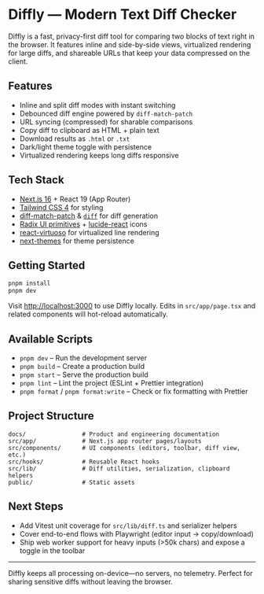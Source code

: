 # Diffly — Modern Text Diff Checker

Diffly is a fast, privacy-first diff tool for comparing two blocks of text right in the browser. It features inline and side-by-side views, virtualized rendering for large diffs, and shareable URLs that keep your data compressed on the client.

## Features
- Inline and split diff modes with instant switching
- Debounced diff engine powered by `diff-match-patch`
- URL syncing (compressed) for sharable comparisons
- Copy diff to clipboard as HTML + plain text
- Download results as `.html` or `.txt`
- Dark/light theme toggle with persistence
- Virtualized rendering keeps long diffs responsive

## Tech Stack
- [Next.js 16](https://nextjs.org/) + React 19 (App Router)
- [Tailwind CSS 4](https://tailwindcss.com/) for styling
- [diff-match-patch](https://diff-match-patch.github.io) & [`diff`](https://www.npmjs.com/package/diff) for diff generation
- [Radix UI primitives](https://www.radix-ui.com/) + [lucide-react](https://lucide.dev/) icons
- [react-virtuoso](https://virtuoso.dev/) for virtualized line rendering
- [next-themes](https://github.com/pacocoursey/next-themes) for theme persistence

## Getting Started

```bash
pnpm install
pnpm dev
```

Visit [http://localhost:3000](http://localhost:3000) to use Diffly locally. Edits in `src/app/page.tsx` and related components will hot-reload automatically.

## Available Scripts
- `pnpm dev` – Run the development server
- `pnpm build` – Create a production build
- `pnpm start` – Serve the production build
- `pnpm lint` – Lint the project (ESLint + Prettier integration)
- `pnpm format` / `pnpm format:write` – Check or fix formatting with Prettier

## Project Structure

```
docs/                # Product and engineering documentation
src/app/             # Next.js app router pages/layouts
src/components/      # UI components (editors, toolbar, diff view, etc.)
src/hooks/           # Reusable React hooks
src/lib/             # Diff utilities, serialization, clipboard helpers
public/              # Static assets
```

## Next Steps
- Add Vitest unit coverage for `src/lib/diff.ts` and serializer helpers
- Cover end-to-end flows with Playwright (editor input → copy/download)
- Ship web worker support for heavy inputs (>50k chars) and expose a toggle in the toolbar

---

Diffly keeps all processing on-device—no servers, no telemetry. Perfect for sharing sensitive diffs without leaving the browser.
